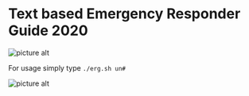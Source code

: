 # Text based Emergency Responder Guide 2020 #
![picture alt](https://i.imgur.com/y3aFOrg.png "Emergency Responder Guide 2020") 



For usage simply type `./erg.sh un#`

![picture alt](https://i.imgur.com/Dn0JJ7B.png)
